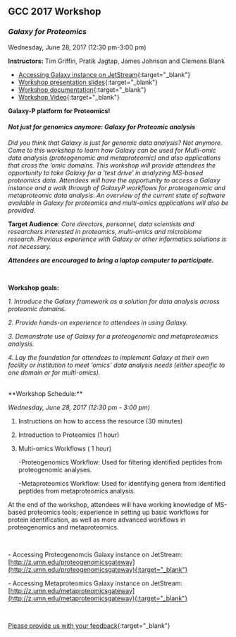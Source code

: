 ## **GCC 2017 Workshop**

### **_Galaxy for Proteomics_**
Wednesday, June 28, 2017 (12:30 pm-3:00 pm) 

**Instructors:** Tim Griffin, Pratik Jagtap, James Johnson and Clemens Blank

- [Accessing Galaxy instance on JetStream](http://z.umn.edu/galaxypsummer){:target="_blank"}
- [Workshop presentation slides](https://z.umn.edu/gcc2017presentation){:target="_blank"}
- [Workshop documentation](
https://z.umn.edu/gcc2017documentation){:target="_blank"}
- [Workshop Video](
https://www.youtube.com/watch?v=AM9M0G1vfc4){:target="_blank"}

**Galaxy-P platform for Proteomics!**

#### ***Not just for genomics anymore: Galaxy for Proteomic analysis*** 
_Did you think that Galaxy is just for genomic data analysis? Not anymore. Come to this workshop to learn how Galaxy can be used for Mutli-omic data analysis (proteogenomic and metaproteomic) and also applications that cross the ‘omic domains. This workshop will provide attendees the opportunity to take Galaxy for a 'test drive' in analyzing MS-based proteomics data. Attendees will have the opportunity to access a Galaxy instance and a walk through of GalaxyP workflows for proteogenomic and metaproteomic data analysis. An overview of the current state of software available in Galaxy for proteomics and multi-omics applications will also be provided._ 

**Target Audience**: _Core directors, personnel, data scientists and researchers interested in proteomics, multi-omics and microbiome research. Previous experience with Galaxy or other informatics solutions is not necessary._


**_Attendees are encouraged to bring a laptop computer to participate._**

<br>

**Workshop goals:**

_1. Introduce the Galaxy framework as a solution for data analysis across proteomic domains._

_2. Provide hands-on experience to attendees in using Galaxy._

_3. Demonstrate use of Galaxy for a proteogenomic and metaproteomics analysis._

_4. Lay the foundation for attendees to implement Galaxy at their own facility or institution to meet ‘omics’ data analysis needs (either specific to one domain or for multi-omics)._

<br>
**Workshop Schedule:**

 _Wednesday, June 28, 2017 (12:30 pm - 3:00 pm)_
 
1. Instructions on how to access the resource (30 minutes)

2. Introduction to Proteomics (1 hour)

3. Multi-omics Workflows ( 1 hour)

   -Proteogenomics Workflow: Used for filtering identified peptides from proteogenomic analyses.
 
   -Metaproteomics Workflow: Used for identifying genera from identified peptides from metaproteomics analysis.

At the end of the workshop, attendees will have working knowledge of MS-based proteomics tools; experience in setting up basic workflows for protein identification, as well as more advanced workflows in proteogenomics and metaproteomics. 

<br>

\- Accessing Proteogenomcis Galaxy instance on JetStream: [http://z.umn.edu/proteogenomicsgateway](http://z.umn.edu/proteogenomicsgateway){:target="_blank"}

\- Accessing Metaproteomics Galaxy instance on JetStream: [http://z.umn.edu/metaproteomicsgateway](http://z.umn.edu/metaproteomicsgateway){:target="_blank"}

<br>

[Please provide us with your feedback](https://z.umn.edu/gcc17fb){:target="_blank"}



